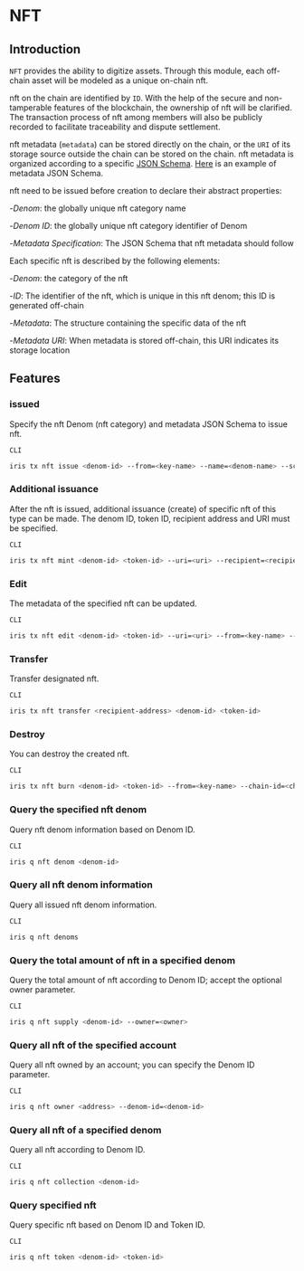 # NFT

## Introduction

`NFT` provides the ability to digitize assets. Through this module, each off-chain asset will be modeled as a unique on-chain nft.

nft on the chain are identified by `ID`. With the help of the secure and non-tamperable features of the blockchain, the ownership of nft will be clarified. The transaction process of nft among members will also be publicly recorded to facilitate traceability and dispute settlement.

nft metadata (`metadata`) can be stored directly on the chain, or the `URI` of its storage source outside the chain can be stored on the chain. nft metadata is organized according to a specific [JSON Schema](https://JSON-Schema.org/). [Here](https://github.com/irisnet/irishub/blob/master/docs/zh/features/nft-metadata.json) is an example of metadata JSON Schema.

nft need to be issued before creation to declare their abstract properties:

-_Denom_: the globally unique nft category name

-_Denom ID_: the globally unique nft category identifier of Denom

-_Metadata Specification_: The JSON Schema that nft metadata should follow

Each specific nft is described by the following elements:

-_Denom_: the category of the nft

-_ID_: The identifier of the nft, which is unique in this nft denom; this ID is generated off-chain

-_Metadata_: The structure containing the specific data of the nft

-_Metadata URI_: When metadata is stored off-chain, this URI indicates its storage location

## Features

### issued

Specify the nft Denom (nft category) and metadata JSON Schema to issue nft.

`CLI`

```bash
iris tx nft issue <denom-id> --from=<key-name> --name=<denom-name> --schema=<schema-content or path/to/schema.json> --chain-id=<chain-id> --fees=<fee>
```

### Additional issuance

After the nft is issued, additional issuance (create) of specific nft of this type can be made. The denom ID, token ID, recipient address and URI must be specified.

`CLI`

```bash
iris tx nft mint <denom-id> <token-id> --uri=<uri> --recipient=<recipient> --from=<key-name> --chain-id=<chain-id> --fees=<fee>
```

### Edit

The metadata of the specified nft can be updated.

`CLI`

```bash
iris tx nft edit <denom-id> <token-id> --uri=<uri> --from=<key-name> --chain-id=<chain-id> --fees=<fee>
```

### Transfer

Transfer designated nft.

`CLI`

```bash
iris tx nft transfer <recipient-address> <denom-id> <token-id>
```

### Destroy

You can destroy the created nft.

`CLI`

```bash
iris tx nft burn <denom-id> <token-id> --from=<key-name> --chain-id=<chain-id> --fees=<fee>
```

### Query the specified nft denom

Query nft denom information based on Denom ID.

`CLI`

```bash
iris q nft denom <denom-id>
```

### Query all nft denom information

Query all issued nft denom information.

`CLI`

```bash
iris q nft denoms
```

### Query the total amount of nft in a specified denom

Query the total amount of nft according to Denom ID; accept the optional owner parameter.

`CLI`

```bash
iris q nft supply <denom-id> --owner=<owner>
```

### Query all nft of the specified account

Query all nft owned by an account; you can specify the Denom ID parameter.

`CLI`

```bash
iris q nft owner <address> --denom-id=<denom-id>
```

### Query all nft of a specified denom

Query all nft according to Denom ID.

`CLI`

```bash
iris q nft collection <denom-id>
```

### Query specified nft

Query specific nft based on Denom ID and Token ID.

`CLI`

```bash
iris q nft token <denom-id> <token-id>
```
